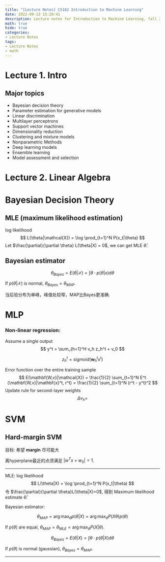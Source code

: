 ```yaml
---
title: "[Lecture Notes] CS182 Introduction to Machine Learning"
date: 2022-09-13 15:20:41
description: Lecture notes for Introduction to Machine Learning, fall 2022
math: true
hide: true
categories: 
- Lecture Notes
tags:
- Lecture Notes
- math
---
```






# Lecture 1. Intro

## Major topics

- Bayesian decision theory
- Parameter estimation for generative models
- Linear discrimination
- Multilayer perceptrons
- Support vector machines
- Dimensionality reduction
- Clustering and mixture models
- Nonparametric Methods
- Deep learning models
- Ensemble learning
- Model assessment and selection



# Lecture 2. Linear Algebra





# Bayesian Decision Theory

## MLE (maximum likelihood estimation)

log likelihood
$$
L(\theta|\mathcal{X}) = \log \prod_{t=1}^N P(x_t|\theta)
$$
Let $\frac{\partial}{\partial \theta} L(\theta|X) = 0$, we can get MLE $\hat{\theta}$.



## Bayesian estimator

$$
\theta_{Bayes} = E(\theta | \mathcal{X}) = \int \theta \cdot p(\theta|x) \mathrm{d}\theta
$$

If $p(\theta|\mathcal{X})$ is normal, $\theta_{Bayes} = \theta_{MAP}$. 

当后验分布为单峰，峰值处较窄，MAP比Bayes更准确.



# MLP

### Non-linear regression:

Assume a single output 
$$
y^t = \sum_{h=1}^H v_h z_h^t + v_0
$$

$$
z_h^t = \mathrm{sigmoid}(\mathbf{w}_h^t \mathrm{x}^t)
$$

Error function over the entire training sample
$$
E(\mathbf{W,v}|\mathcal{X}) 
= \frac{1}{2} \sum_{t=1}^N E^t (\mathbf{W,v}|\mathbf{x}^t, r^t) 
= \frac{1}{2} \sum_{t=1}^N (r^t - y^t)^2
$$
Update rule for second-layer weights
$$
\Delta{v_h} = 
$$






# SVM

## Hard-margin SVM

目标: 希望 **margin** 尽可能大

离hyperplane最近的点须满足 $|w^Tx + w_0| = 1$.

------

MLE: log likelihood 
$$
    L(\theta|X) = \log \prod_{t=1}^N P(x_t|\theta)
$$
令 $\frac{\partial}{\partial \theta}L(\theta|X)=0$, 得到 Maximum likelihood estimate $\hat{\theta}$.

Bayesian estimator:

$$
    \theta_{MAP} = \arg\max_\theta p(\theta|X) = \arg\max_\theta P(X\theta) p(\theta)
$$

If $p(\theta)$ are equal, $\theta_{MAP} = \theta_{MLE} = \arg\max_\theta P(X|\theta)$.

$$
    \theta_{Bayes} = E(\theta|X) = \int \theta\cdot p(\theta|X) \mathrm{d} \theta
$$

If $p(\theta)$ is normal (gaussian), $\theta_{Bayes}=\theta_{MAP}$.


------




